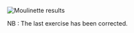 ![Moulinette results](https://user-images.githubusercontent.com/50785239/75716911-725ef480-5cd0-11ea-996c-b5fd436c2de4.png)

NB : The last exercise has been corrected.
